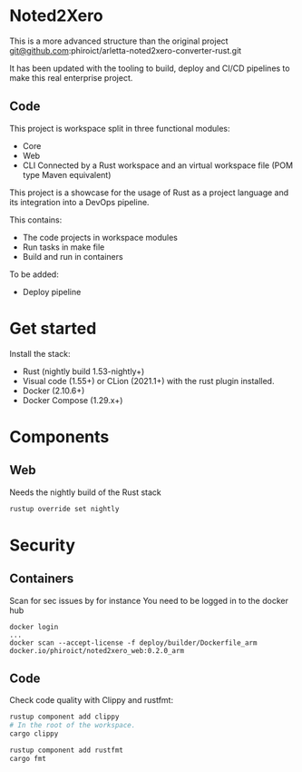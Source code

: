 # Noted2Xero

This is a more advanced structure than the original project git@github.com:phiroict/arletta-noted2xero-converter-rust.git

It has been updated with the tooling to build, deploy and CI/CD pipelines to make this real enterprise project. 


## Code
This project is workspace split in three functional modules: 
- Core
- Web
- CLI 
Connected by a Rust workspace and an virtual workspace file (POM type Maven equivalent)

This project is a showcase for the usage of Rust as a project language and its integration into a DevOps pipeline.

This contains: 
- The code projects in workspace modules
- Run tasks in make file
- Build and run in containers 

To be added: 
- Deploy pipeline


# Get started 

Install the stack: 
- Rust (nightly build 1.53-nightly+) 
- Visual code (1.55+) or CLion (2021.1+) with the rust plugin installed.  
- Docker (2.10.6+)
- Docker Compose (1.29.x+)

# Components 

## Web 
Needs the nightly build of the Rust stack

```bash 
rustup override set nightly
```


# Security

## Containers
Scan for sec issues by for instance
You need to be logged in to the docker hub


```
docker login
...
docker scan --accept-license -f deploy/builder/Dockerfile_arm docker.io/phiroict/noted2xero_web:0.2.0_arm
```

## Code 

Check code quality with Clippy and rustfmt: 

```bash
rustup component add clippy 
# In the root of the workspace. 
cargo clippy

rustup component add rustfmt
cargo fmt
```